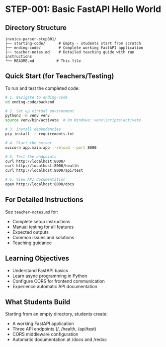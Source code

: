 # STEP-001: Basic FastAPI Hello World

## Directory Structure
```
invoice-parser-step001/
├── starting-code/      # Empty - students start from scratch
├── ending-code/        # Complete working FastAPI application
├── teacher-notes.md    # Detailed teaching guide with run instructions
└── README.md          # This file
```

## Quick Start (for Teachers/Testing)

To run and test the completed code:

```bash
# 1. Navigate to ending-code
cd ending-code/backend

# 2. Set up virtual environment
python3 -m venv venv
source venv/bin/activate  # On Windows: venv\Scripts\activate

# 3. Install dependencies
pip install -r requirements.txt

# 4. Start the server
uvicorn app.main:app --reload --port 8000

# 5. Test the endpoints
curl http://localhost:8000/
curl http://localhost:8000/health
curl http://localhost:8000/api/test

# 6. View API documentation
open http://localhost:8000/docs
```

## For Detailed Instructions
See `teacher-notes.md` for:
- Complete setup instructions
- Manual testing for all features
- Expected outputs
- Common issues and solutions
- Teaching guidance

## Learning Objectives
- Understand FastAPI basics
- Learn async programming in Python
- Configure CORS for frontend communication
- Experience automatic API documentation

## What Students Build
Starting from an empty directory, students create:
- A working FastAPI application
- Three API endpoints (/, /health, /api/test)
- CORS middleware configuration
- Automatic documentation at /docs and /redoc